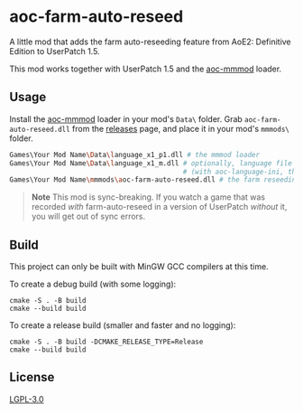 # aoc-farm-auto-reseed

A little mod that adds the farm auto-reseeding feature from AoE2: Definitive Edition to UserPatch 1.5.

This mod works together with UserPatch 1.5 and the [aoc-mmmod][] loader.

## Usage

Install the [aoc-mmmod][] loader in your mod's `Data\` folder. Grab `aoc-farm-auto-reseed.dll` from the [releases](https://github.com/SiegeEngineers/aoc-farm-auto-reseed/releases) page, and place it in your mod's `mmmods\` folder.

```bash
Games\Your Mod Name\Data\language_x1_p1.dll # the mmmod loader
Games\Your Mod Name\Data\language_x1_m.dll # optionally, language file with custom strings
                                           # (with aoc-language-ini, this is not needed)
Games\Your Mod Name\mmmods\aoc-farm-auto-reseed.dll # the farm reseeding module!
```

> **Note** This mod is sync-breaking. If you watch a game that was recorded _with_ farm-auto-reseed in a version of UserPatch _without_ it, you will get out of sync errors.

## Build

This project can only be built with MinGW GCC compilers at this time.

To create a debug build (with some logging):

```
cmake -S . -B build
cmake --build build
```

To create a release build (smaller and faster and no logging):

```
cmake -S . -B build -DCMAKE_RELEASE_TYPE=Release
cmake --build build
```

## License

[LGPL-3.0](./LICENSE.md)

[aoc-mmmod]: https://github.com/SiegeEngineers/aoc-mmmod
